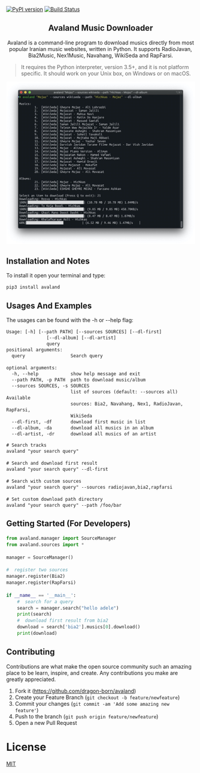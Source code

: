 [![PyPI version](https://img.shields.io/pypi/v/avaland.svg)](https://pypi.org/project/avaland/) 
[![Build Status](https://api.travis-ci.com/Dragon-Born/avaland.svg?branch=master)](https://travis-ci.org/dragon-born/avaland)
<p style="text-align: center">
     <h2 style="text-align: center">Avaland Music Downloader</h2>
     <p style="text-align: center">Avaland is a command-line program to download musics directly from most popular Iranian music websites, written in Python. It supports RadioJavan, Bia2Music, Nex1Music, Navahang, WikiSeda and RapFarsi.</p>

>It requires the Python interpreter, version 3.5+, and it is not platform specific. It should work on your Unix box, on Windows or on macOS.

![screen shot](.docs/screen_shot.jpg)
## Installation and Notes
To install it open your terminal and type:
```
pip3 install avaland
```

## Usages And Examples

The usages can be found with the -h or --help flag:
```
Usage: [-h] [--path PATH] [--sources SOURCES] [--dl-first]
               [--dl-album] [--dl-artist]
               query
positional arguments:
  query                 Search query

optional arguments:
  -h, --help            show help message and exit
  --path PATH, -p PATH  path to download music/album
  --sources SOURCES, -s SOURCES
                        list of sources (default: --sources all) Available
                        sources: Bia2, Navahang, Nex1, RadioJavan, RapFarsi,
                        WikiSeda
  --dl-first, -df       download first music in list
  --dl-album, -da       download all musics in an album
  --dl-artist, -dr      download all musics of an artist
```

```commandline
# Search tracks
avaland "your search query"

# Search and download first result
avaland "your search query" --dl-first

# Search with custom sources
avaland "your search query" --sources radiojavan,bia2,rapfarsi

# Set custom download path directory
avaland "your search query" --path /foo/bar
```

## Getting Started (For Developers)

```python
from avaland.manager import SourceManager
from avaland.sources import *

manager = SourceManager()

#  register two sources
manager.register(Bia2)
manager.register(RapFarsi)

if __name__ == '__main__':
    #  search for a query
    search = manager.search("hello adele")
    print(search)
    #  download first result from bia2
    download = search['bia2'].musics[0].download()
    print(download)
```
## Contributing

Contributions are what make the open source community such an amazing place to be learn, inspire, and create. Any contributions you make are greatly appreciated.
1. Fork it (<https://github.com/dragon-born/avaland>)
2. Create your Feature Branch (`git checkout -b feature/newfeature`)
3. Commit your changes (`git commit -am 'Add some amazing new feature'`)
4. Push to the branch (`git push origin feature/newfeature`)
5. Open a new Pull Request


# License

[MIT](LICENCE)
